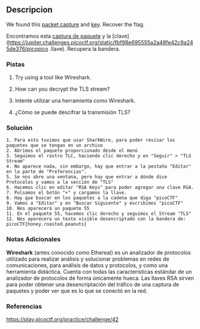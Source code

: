 ## Descripcion
We found this [packet capture](https://jupiter.challenges.picoctf.org/static/fbf98e695555a2a48fe42c9a245de376/capture.pcap) and [key](https://jupiter.challenges.picoctf.org/static/fbf98e695555a2a48fe42c9a245de376/picopico.key). Recover the flag.

Encontramos esta [captura de paquete](https://jupiter.challenges.picoctf.org/static/fbf98e695555a2a48fe42c9a245de376/capture.pcap) y la [clave](https://jupiter.challenges.picoctf.org/static/fbf98e695555a2a48fe42c9a245de376/picopico .llave). Recupera la bandera.
### Pistas
1. Try using a tool like Wireshark.
2. How can you decrypt the TLS stream?

1. Intente utilizar una herramienta como Wireshark.
2. ¿Cómo se puede descifrar la transmisión TLS?
### Solución
```
1. Para esto tuvimos que usar SharkWire, para poder revisar los paquetes que se tengan en un archivo
2. Abrimos el paquete proporcionado desde el menú
3. Seguimos el rastro TLC, haciendo clic derecho y en "Seguir" > "TLS Stream"
4. No aparece nada, sin embargo, hay que entrar a la pestaña "Editar" en la parte de "Preferencias".
5. Se nos abre una ventana, pero hay que entrar a dónde dice Protocolos y vamos a la sección de "TLS"
6. Hacemos clic en editar "RSA Keys" para poder agregar una clave RSA.
7. Pulsamos el botón "+" y cargamos la llave.
8. Hay que buscar en los paquetes a la cadena que diga "picoCTF"
9. Vamos a "Editar" y en "Buscar Siguiente" y escribimos "picoCTF"
10. Nos aparecerá un paquete 55
11. En el paquete 55, hacemos clic derecho y seguimos el Stream "TLS"
12. Nos aparecera un texto visible desencriptado con la bandera de: picoCTF{honey.roasted.peanuts}
```
### Notas Adicionales
**Wireshark** (antes conocido como Ethereal) es un analizador de protocolos utilizado para realizar análisis y solucionar problemas en redes de comunicaciones, para análisis de datos y protocolos, y como una herramienta didáctica. Cuenta con todas las características estándar de un analizador de protocolos de forma únicamente hueca.
Las llaves RSA sirven para poder obtener una desencriptación del tráfico de una captura de paquetes y poder ver que es lo que se conectó en la red.
### Referencias
https://play.picoctf.org/practice/challenge/42